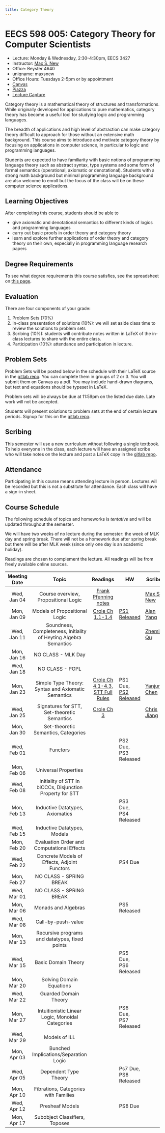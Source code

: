 ```yaml
---
title: Category Theory
---
```


# EECS 598 005: Category Theory for Computer Scientists
- Lecture: Monday & Wednesday, 2:30-4:30pm, EECS 3427
- Instructor: [Max S. New][maxsnew]
- Office: Beyster 4640
- uniqname: maxsnew
- Office Hours: Tuesdays 2-5pm or by appointment
- [Canvas][canvas]
- [Piazza][piazza]
- [Lecture Capture][leccap]

Category theory is a mathematical theory of structures and
transformations. While originally developed for applications to pure
mathematics, category theory has become a useful tool for studying
logic and programming languages.

The breadth of applications and high level of abstraction can make
category theory difficult to approach for those without an extensive
math background. This course aims to introduce and motivate category
theory by focusing on applications in computer science, in particular
to logic and programming languages.

Students are expected to have familiarity with basic notions of
programming language theory such as abstract syntax, type systems and
some form of formal semantics (operational, axiomatic or
denotational). Students with a strong math background but minimal
programming language background are also welcome to enroll but the
focus of the class will be on these computer science applications.

## Learning Objectives

After completing this course, students should be able to

- give axiomatic and denotational semantics to different kinds of
  logics and programming languages
- carry out basic proofs in order theory and category theory
- learn and explore further applications of order theory and category
  theory on their own, especially in programming language research
  papers

## Degree Requirements

To see what degree requirements this course satisfies, see the
spreadsheet on [this page](https://cse.engin.umich.edu/academics/course-information/special-topics-courses/).

## Evaluation

There are four components of your grade:

1. Problem Sets (70%)
2. In-class presentation of solutions (10%): we will set aside class
   time to review the solutions to problem sets
3. Scribing (10%): students will contribute notes written in LaTeX of
   the in-class lectures to share with the entire class.
4. Participation (10%): attendance and participation in lecture.

## Problem Sets

Problem Sets will be posted below in the schedule with their LaTeX
source in the [gitlab repo][signups]. You can complete them in groups
of 2 or 3. You will submit them on Canvas as a pdf. You may include
hand-drawn diagrams, but text and equations should be typeset in
LaTeX.

Problem sets will be always be due at 11:59pm on the listed due
date. Late work will not be accepted.

Students will present solutions to problem sets at the end of certain
lecture periods. Signup for this on the [gitlab repo][signups].

## Scribing

This semester will use a new curriculum without following a single
textbook. To help everyone in the class, each lecture will have an
assigned scribe who will take notes on the lecture and post a LaTeX
copy in the [gitlab repo][signups].

## Attendance

Participating in this course means attending lecture in
person. Lectures will be recorded but this is not a substitute for
attendance. Each class will have a sign-in sheet.

## Course Schedule

The following schedule of topics and homeworks is *tentative* and will
be updated throughout the semester. 

We will have two weeks of no lecture during the semester: the week of
MLK day and spring break. There will not be a homework due after
spring break but there will be after MLK week (since only one day is
an academic holiday).

Readings are chosen to complement the lecture. All readings will be
from freely available online sources.

| Meeting Date | Topic                                                            | Readings                                         | HW                           | Scribe                   |
|:------------:|:----------------------------------------------------------------:|:------------------------------------------------:|------------------------------|--------------------------|
| Wed, Jan 04  | Course overview, Propositional Logic                             | [Frank Pfenning notes][pfenning-prop-log]        |                              | [Max S. New][notes0104]  |
| Mon, Jan 09  | Models of Propositional Logic                                    | [Crole Ch 1.1-1.4][Crole]                        | [PS1 Released][ps1]          | [Alan Yang][notes0109]   |
| Wed, Jan 11  | Soundness, Completeness, Initiality of Heyting Algebra Semantics |                                                  |                              | [Zhemin Qu][notes0111]   |
| Mon, Jan 16  | NO CLASS - MLK Day                                               |                                                  |                              |                          |
| Wed, Jan 18  | NO CLASS - POPL                                                  |                                                  |                              |                          |
| Mon, Jan 23  | Simple Type Theory: Syntax and Axiomatic Semantics               | [Crole Ch 4.1-4.3][Crole], [STT Full Rules][STT] | PS1 Due, [PS2 Released][ps2] | [Yanjun Chen][notes0123] |
| Wed, Jan 25  | Signatures for STT, Set-theoretic Semantics                      | [Crole Ch 3][Crole]                              |                              | [Chris Jiang][notes0125] |
| Mon, Jan 30  | Set-theoretic Semantics, Categories                              |                                                  |                              |                          |
| Wed, Feb 01  | Functors                                                         |                                                  | PS2 Due, PS3 Released        |                          |
| Mon, Feb 06  | Universal Properties                                             |                                                  |                              |                          |
| Wed, Feb 08  | Initiality of STT in biCCCs, Disjunction Property for STT        |                                                  |                              |                          |
| Mon, Feb 13  | Inductive Datatypes, Axiomatics                                  |                                                  | PS3 Due, PS4 Released        |                          |
| Wed, Feb 15  | Inductive Datatypes, Models                                      |                                                  |                              |                          |
| Mon, Feb 20  | Evaluation Order and Computational Effects                       |                                                  |                              |                          |
| Wed, Feb 22  | Concrete Models of Effects, Adjoint Functors                     |                                                  | PS4 Due                      |                          |
| Mon, Feb 27  | NO CLASS - SPRING BREAK                                          |                                                  |                              |                          |
| Wed, Mar 01  | NO CLASS - SPRING BREAK                                          |                                                  |                              |                          |
| Mon, Mar 06  | Monads and Algebras                                              |                                                  | PS5 Released                 |                          |
| Wed, Mar 08  | Call-by-push-value                                               |                                                  |                              |                          |
| Mon, Mar 13  | Recursive programs and datatypes, fixed points                   |                                                  |                              |                          |
| Wed, Mar 15  | Basic Domain Theory                                              |                                                  | PS5 Due, PS6 Released        |                          |
| Mon, Mar 20  | Solving Domain Equations                                         |                                                  |                              |                          |
| Wed, Mar 22  | Guarded Domain Theory                                            |                                                  |                              |                          |
| Mon, Mar 27  | Intuitionistic Linear Logic, Monoidal Categories                 |                                                  | PS6 Due, PS7 Released        |                          |
| Wed, Mar 29  | Models of ILL                                                    |                                                  |                              |                          |
| Mon, Apr 03  | Bunched Implications/Separation Logic                            |                                                  |                              |                          |
| Wed, Apr 05  | Dependent Type Theory                                            |                                                  | Ps7 Due, PS8 Released        |                          |
| Mon, Apr 10  | Fibrations, Categories with Families                             |                                                  |                              |                          |
| Wed, Apr 12  | Presheaf Models                                                  |                                                  | PS8 Due                      |                          |
| Mon, Apr 17  | Subobject Classifiers, Toposes                                   |                                                  |                              |                          |


[maxsnew]: http://maxsnew.com
[canvas]: https://umich.instructure.com/courses/574129
[piazza]: https://piazza.com/class/lcgj8zh7crs1ba/
[signups]: https://gitlab.eecs.umich.edu/598-wi23/scribed-notes
[leccap]: https://leccap.engin.umich.edu/leccap/site/z02eb2esrpaddy7cnwz

[pfenning-prop-log]: http://www.cs.cmu.edu/~fp/courses/15317-f17/lectures/02-natded.pdf
[Crole]: https://doi-org.proxy.lib.umich.edu/10.1017/CBO9781139172707

[notes0104]: /teaching/eecs-598-w23/docs/01-04-notes.pdf
[notes0109]: /teaching/eecs-598-w23/docs/01-09-notes.pdf
[notes0111]: /teaching/eecs-598-w23/docs/01-11-notes.pdf
[notes0123]: /teaching/eecs-598-w23/docs/01-23-notes.pdf
[notes0125]: /teaching/eecs-598-w23/docs/01-25-notes.pdf
[notes0130]: /teaching/eecs-598-w23/docs/01-30-notes.pdf
[notes0201]: /teaching/eecs-598-w23/docs/02-01-notes.pdf
[notes0206]: /teaching/eecs-598-w23/docs/02-06-notes.pdf
[notes0208]: /teaching/eecs-598-w23/docs/02-08-notes.pdf
[notes0213]: /teaching/eecs-598-w23/docs/02-13-notes.pdf
[notes0215]: /teaching/eecs-598-w23/docs/02-15-notes.pdf
[notes0220]: /teaching/eecs-598-w23/docs/02-20-notes.pdf
[notes0222]: /teaching/eecs-598-w23/docs/02-22-notes.pdf
[notes0301]: /teaching/eecs-598-w23/docs/03-01-notes.pdf

[STT]: /teaching/eecs-598-w23/docs/stt-full-rules.pdf

[ps1]: /teaching/eecs-598-w23/docs/ps1.pdf
[ps2]: /teaching/eecs-598-w23/docs/ps2.pdf

